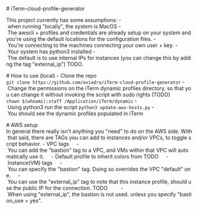 # iTerm-cloud-profile-generator

This project currently has some assumptions:
- when running "locally", the system is MacOS
- The awscli + profiles and credentials are already setup on your system and you're using the default locations for the configuration files.
- You're connecting to the machines connecting your own user + key.
- Your system has python3 installed
- The default is to use internal IPs for instances (you can change this by adding the tag "external_ip") TODO.

# How to use (local)
- Clone the repo
`git clone https://github.com/aviadra/iTerm-cloud-profile-generator`
- Change the permissions on the iTerm dynamic profiles directory, so that you can change it without invoking the script with sudo rights (TODO)
`chown $(whoami):staff /Application/iTerm/dynamic`
- Using python3 run the script
`python3 update-aws-hosts.py`
- You should see the dynamic profiles populated in iTerm

# AWS setup
In general there really isn't anything you "need" to do on the AWS side. With that said, there are TAGs you can add to instances and/or VPCs, to toggle script behavior.
- VPC tags
    - You can add the "bastion" tag to a VPC, and VMs within that VPC will automatically use it.
    - Default profile to inherit colors from TODO    
- Instance(VM) tags
    - You can specify the "bastion" tag. Doing so overrides the VPC "default" one.
    - You can use the "external_ip" tag to note that this instance profile, should use the public IP for the connection. TODO
        - When using "external_ip", the bastion is not used. unless you specify "bastion_use = yes".

